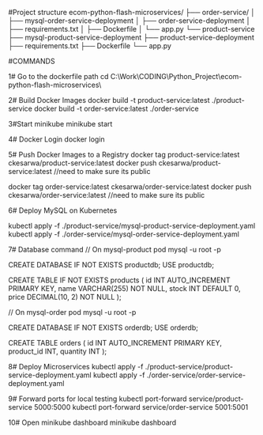 #Project structure
ecom-python-flash-microservices/
├── order-service/
│   ├── mysql-order-service-deployment
│   ├── order-service-deployment
│   ├── requirements.txt
│   ├── Dockerfile
│   └── app.py
└── product-service
    ├── mysql-product-service-deployment
	├── product-service-deployment
    ├── requirements.txt
    ├── Dockerfile
    └── app.py

#COMMANDS

1# Go to the dockerfile path
cd C:\Work\CODING\Python_Project\ecom-python-flash-microservices\

2# Build Docker Images
docker build -t product-service:latest ./product-service
docker build -t order-service:latest ./order-service

3#Start minikube
minikube start

4# Docker Login
docker login

5# Push Docker Images to a Registry
docker tag product-service:latest ckesarwa/product-service:latest
docker push ckesarwa/product-service:latest     //need to make sure its public

docker tag order-service:latest ckesarwa/order-service:latest
docker push ckesarwa/order-service:latest     //need to make sure its public

6# Deploy MySQL on Kubernetes

kubectl apply -f ./product-service/mysql-product-service-deployment.yaml
kubectl apply -f ./order-service/mysql-order-service-deployment.yaml


7# Database command
// On mysql-product pod
mysql -u root -p

CREATE DATABASE IF NOT EXISTS productdb;
USE productdb;

CREATE TABLE IF NOT EXISTS products (
    id INT AUTO_INCREMENT PRIMARY KEY,
    name VARCHAR(255) NOT NULL,
	stock INT DEFAULT 0,
    price DECIMAL(10, 2) NOT NULL
);

// On mysql-order pod
mysql -u root -p

CREATE DATABASE IF NOT EXISTS orderdb;
USE orderdb;

CREATE TABLE orders (
    id INT AUTO_INCREMENT PRIMARY KEY,
    product_id INT,
    quantity INT
);

8# Deploy Microservices
kubectl apply -f ./product-service/product-service-deployment.yaml
kubectl apply -f ./order-service/order-service-deployment.yaml

9# Forward ports for local testing
kubectl port-forward service/product-service 5000:5000
kubectl port-forward service/order-service 5001:5001

10# Open minikube dashboard
minikube dashboard
